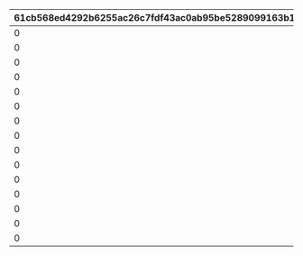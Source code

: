 |61cb568ed4292b6255ac26c7fdf43ac0ab95be5289099163b16390683771acc4|11f5ef47ddd3785bbcdb8b30105c7d07170dd08b0d6ce081ec1e9ab7e6833dc1|9fbff0858fca3bc0c4cf65e7b58d561eef7183ac0ef8f83ab0815fcb6fe3e195|8b4803c3744dd56ed659e874fb1e5b3894c3ad71c70368dd4ad357d356c9cb87|006c464231282c5c8ed51ebfb651933b59c05638c58e8768aca60ab435202e4a|b6f894805c0ca55028de2b174573734069352cd6df671953920744c72dd8b69e|7f0c30992b87d0c849b2f13a86fb81122bf6c79272e3f4e95ac5646549d5931f|903188cb11cc1a6604a6b460f8cba578e5f1a61bfcb2738d01b25f23546b8f0c|6a6198ed4e6b610f712338d7bb92c8184a93c125515771ca0c039b07fae7ec4c|e64409e2b1d4fe78ef6f0591038b4cf3bf56bb8d9e2ed6e95e52701cf7556075|804de7e885c490a755f980b931ef86bf0d8587c3495e3e7197f0a697a7a3710f|240ecf189f4fee21d56ebdab13177c3191b38614b6cf0feb7b269c83e78f11de|75518ac4e9a89a184692cab884df7295702b5548e2e64789fa315baf10850f4b|bf9a4fe0582ec7a977b939a2ddfa519a33adbb8cbbfabcc74ff05f967adde497|fd7aadd511cc8dddcd3b64d556453ad9186abf84032eb0036f3c7003cb8923d8|754aeecafc5d99e682a5c32cd158a07ed3db93500b27af00b0f982e4f7efe9be|04bc3b74437c181971bc8c65e573c932039e4bd54fd09fe1e3e231101f5de859|85ac3e51409ff2e1011ad16101c54b77f858d58649eed23e833c31e3c3665fe8|
| --- | --- | --- | --- | --- | --- | --- | --- | --- | --- | --- | --- | --- | --- | --- | --- | --- | --- |
|0|0|2|12|94002|5|8|1|22003|150|0|5|20|150000|20003|1|91002|2|
|0|0|2|12|94002|9|8|2|22003|145|0|2|15|100000|20003|6|91002|2|
|0|0|2|12|94002|19|8|3|22002|140|0|5|11|80000|20003|10|91002|2|
|0|0|2|12|94002|29|8|4|22002|130|0|5|10|80000|20003|20|91002|2|
|0|0|2|12|94002|39|8|5|22002|120|0|4|9|70000|20003|30|91002|2|
|0|0|2|12|94002|49|8|6|22002|110|0|4|8|70000|20003|40|91002|2|
|0|0|2|12|94002|99|8|7|22002|100|0|3|7|60000|20003|50|91002|2|
|0|0|2|12|94002|499|8|8|22002|80|0|2|2|40000|20003|100|91002|2|
|0|0|2|12|94002|999|8|9|22002|50|0|1|7|20000|20002|500|91002|2|
|0|0|2|12|94002|4999|8|10|22001|20|0|3|4|16000|20002|1000|91002|2|
|0|0|2|12|94002|9999|8|11|22001|15|0|2|3|9000|20002|5000|91002|2|
|0|0|2|12|94002|11999|8|12|22001|10|0|1|8|4000|20001|10000|91002|2|
|0|0|2|12|94002|13999|8|13|22001|5|0|1|7|3000|20001|12000|91002|2|
|0|0|2|12|94002|14999|8|14|22001|4|0|1|6|2000|20001|14000|91002|2|
|0|0|2|12|94002|30000|8|15|22001|3|0|1|5|1800|20001|15000|91002|2|